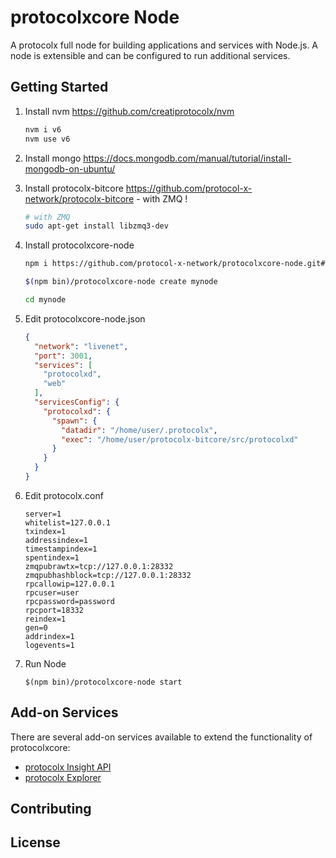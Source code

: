 protocolxcore Node
============

A protocolx full node for building applications and services with Node.js. A node is extensible and can be configured to run additional services.

## Getting Started

1. Install nvm https://github.com/creatiprotocolx/nvm  

    ```bash
    nvm i v6
    nvm use v6
    ```  
2. Install mongo https://docs.mongodb.com/manual/tutorial/install-mongodb-on-ubuntu/  

3. Install protocolx-bitcore https://github.com/protocol-x-network/protocolx-bitcore - with ZMQ ! 

    ```bash
    # with ZMQ
    sudo apt-get install libzmq3-dev 
    ```  
4. Install protocolxcore-node  

    ```bash
    npm i https://github.com/protocol-x-network/protocolxcore-node.git#master

    $(npm bin)/protocolxcore-node create mynode

    cd mynode

    ```  
5. Edit protocolxcore-node.json  

    ```json
    {
      "network": "livenet",
      "port": 3001,
      "services": [
	    "protocolxd",
        "web"
      ],
      "servicesConfig": {
        "protocolxd": {
          "spawn": {
            "datadir": "/home/user/.protocolx",
            "exec": "/home/user/protocolx-bitcore/src/protocolxd"
          }
        }
      }
	}
    ```  
6. Edit protocolx.conf  

    ```
    server=1
    whitelist=127.0.0.1
    txindex=1
    addressindex=1
    timestampindex=1
    spentindex=1
    zmqpubrawtx=tcp://127.0.0.1:28332
    zmqpubhashblock=tcp://127.0.0.1:28332
    rpcallowip=127.0.0.1
    rpcuser=user
    rpcpassword=password
    rpcport=18332
    reindex=1
    gen=0
    addrindex=1
    logevents=1
    ```  
7. Run Node  

    ```
    $(npm bin)/protocolxcore-node start
    ```  

## Add-on Services

There are several add-on services available to extend the functionality of protocolxcore:

- [protocolx Insight API](https://github.com/protocol-x-network/insight-api)
- [protocolx Explorer](https://github.com/protocol-x-network/protocolx-explorer)

## Contributing



## License
